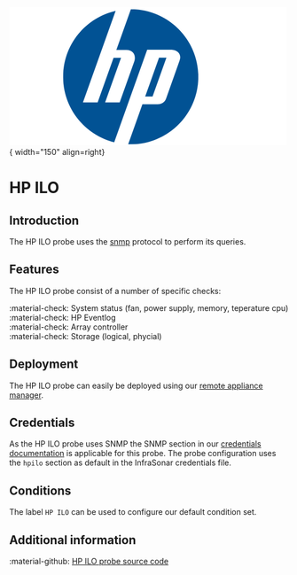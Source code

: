 ![HP](../../../images/probe_hp.png){ width="150" align=right}

# HP ILO

## Introduction

The HP ILO probe uses the [snmp](index.md) protocol to perform its queries.

## Features

The HP ILO probe consist of a number of specific checks:

:material-check:  System status (fan, power supply, memory, teperature cpu)<br>
:material-check:  HP Eventlog<br>
:material-check:  Array controller<br>
:material-check:  Storage (logical, phycial)

## Deployment

The HP ILO probe can easily be deployed using our [remote appliance manager](../../../application/agentcores.md#remote-appliance-manager).

## Credentials

As the HP ILO probe uses SNMP the SNMP section in our [credentials documentation](../appliance/credentials.md) is applicable for this probe.
The probe configuration uses the `hpilo` section as default in the InfraSonar credentials file.

## Conditions

The label `HP ILO` can be used to configure our default condition set.

## Additional information

:material-github: [HP ILO probe source code](https://github.com/infrasonar/hpilo-probe)